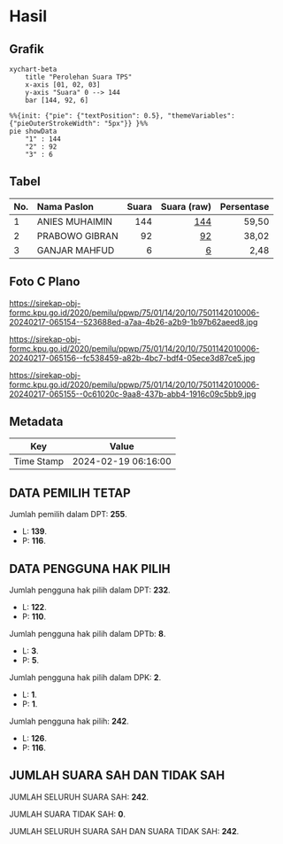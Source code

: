 # Hasil

## Grafik

```mermaid
xychart-beta
    title "Perolehan Suara TPS"
    x-axis [01, 02, 03]
    y-axis "Suara" 0 --> 144
    bar [144, 92, 6]
```

```mermaid
%%{init: {"pie": {"textPosition": 0.5}, "themeVariables": {"pieOuterStrokeWidth": "5px"}} }%%
pie showData
    "1" : 144
    "2" : 92
    "3" : 6
```

## Tabel

| No. | Nama Paslon    | Suara | Suara (raw) | Persentase |
|:--- |:-------------- | -----:| -----------:| ----------:|
| 1   | ANIES MUHAIMIN | 144   | [144][p-1]  | 59,50      |
| 2   | PRABOWO GIBRAN | 92    | [92][p-2]   | 38,02      |
| 3   | GANJAR MAHFUD  | 6     | [6][p-3]    | 2,48       |


[p-1]: https://github.com/gigit-pemilu/pemilu-2024-75-gorontalo/blob/main/pilpres/hitung-suara/sub/75-gorontalo/sub/01-gorontalo/sub/14-mootilango/sub/2010-huyula/sub/006-tps/sub/paslon-1.txt
[p-2]: https://github.com/gigit-pemilu/pemilu-2024-75-gorontalo/blob/main/pilpres/hitung-suara/sub/75-gorontalo/sub/01-gorontalo/sub/14-mootilango/sub/2010-huyula/sub/006-tps/sub/paslon-2.txt
[p-3]: https://github.com/gigit-pemilu/pemilu-2024-75-gorontalo/blob/main/pilpres/hitung-suara/sub/75-gorontalo/sub/01-gorontalo/sub/14-mootilango/sub/2010-huyula/sub/006-tps/sub/paslon-3.txt

## Foto C Plano

https://sirekap-obj-formc.kpu.go.id/2020/pemilu/ppwp/75/01/14/20/10/7501142010006-20240217-065154--523688ed-a7aa-4b26-a2b9-1b97b62aeed8.jpg

https://sirekap-obj-formc.kpu.go.id/2020/pemilu/ppwp/75/01/14/20/10/7501142010006-20240217-065156--fc538459-a82b-4bc7-bdf4-05ece3d87ce5.jpg

https://sirekap-obj-formc.kpu.go.id/2020/pemilu/ppwp/75/01/14/20/10/7501142010006-20240217-065155--0c61020c-9aa8-437b-abb4-1916c09c5bb9.jpg


## Metadata

| Key        | Value               |
| ---------- | ------------------- |
| Time Stamp | 2024-02-19 06:16:00 |


## DATA PEMILIH TETAP

Jumlah pemilih dalam DPT: **255**.
 * L: **139**.
 * P: **116**.

## DATA PENGGUNA HAK PILIH

Jumlah pengguna hak pilih dalam DPT: **232**.
 * L: **122**.
 * P: **110**.

Jumlah pengguna hak pilih dalam DPTb: **8**.
 * L: **3**.
 * P: **5**.

Jumlah pengguna hak pilih dalam DPK: **2**.
 * L: **1**.
 * P: **1**.

Jumlah pengguna hak pilih: **242**.
 * L: **126**.
 * P: **116**.

## JUMLAH SUARA SAH DAN TIDAK SAH

JUMLAH SELURUH SUARA SAH: **242**.

JUMLAH SUARA TIDAK SAH: **0**.

JUMLAH SELURUH SUARA SAH DAN SUARA TIDAK SAH: **242**.


